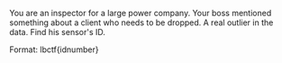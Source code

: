 You are an inspector for a large power company. Your boss mentioned something about a client who needs to be dropped. A real outlier in the data. Find his sensor's ID.

Format: lbctf{idnumber}